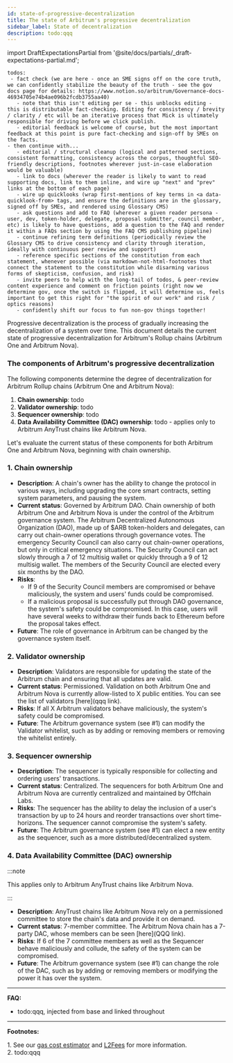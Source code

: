 ```yaml
---
id: state-of-progressive-decentralization
title: The state of Arbitrum's progressive decentralization
sidebar_label: State of decentralization
description: todo:qqq
---
```


import DraftExpectationsPartial from '@site/docs/partials/_draft-expectations-partial.md'; 

<DraftExpectationsPartial />

```
todos: 
 - fact check (we are here - once an SME signs off on the core truth, we can confidently stabilize the beauty of the truth - see the gov docs page for details: https://www.notion.so/arbitrum/Governance-docs-46934705e74b4ae096b2fcdb3755aa40)
   - note that this isn't editing per se - this unblocks editing - this is distributable fact-checking. Editing for consistency / brevity / clarity / etc will be an iterative process that Mick is ultimately responsible for driving before we click publish. 
   - editorial feedback is welcome of course, but the most important feedback at this point is pure fact-checking and sign-off by SMEs on the facts.
- then continue with...
   - editorial / structural cleanup (logical and patterned sections, consistent formatting, consistency across the corpus, thoughtful SEO-friendly descriptions, footnotes wherever just-in-case elaboration would be valuable)
   - link to docs (wherever the reader is likely to want to read supporting docs, link to them inline, and wire up "next" and "prev" links at the bottom of each page)
   - wire up quicklooks (wrap first-mentions of key terms in <a data-quicklook-from> tags, and ensure the definitions are in the glossary, signed off by SMEs, and rendered using Glossary CMS)
   - ask questions and add to FAQ (wherever a given reader persona - user, dev, token-holder, delegate, proposal submitter, council member, etc) is likely to have questions, add a question to the FAQ and render it within a FAQs section by using the FAQ CMS publishing pipeline)
   - continue refining term definitions (periodically review the Glossary CMS to drive consistency and clarity through iteration, ideally with continuous peer review and support)
   - reference specific sections of the constitution from each statement, whenever possible (via markdown-not-html-footnotes that connect the statement to the constitution while disarming various forms of skepticism, confusion, and risk)
   - invite peers to help with the long-tail of todos, & peer-review content experience and comment on friction points (right now we determine gov, once the switch is flipped, it will determine us, feels important to get this right for "the spirit of our work" and risk / optics reasons)
   - confidently shift our focus to fun non-gov things together!
```

<a data-quicklook-from='progressive-decentralization'>Progressive decentralization</a> is the process of gradually increasing the decentralization of a system over time. This document details the current state of progressive decentralization for Arbitrum's Rollup chains (Arbitrum One and Arbitrum Nova).

### The components of Arbitrum's progressive decentralization

The following components determine the degree of decentralization for Arbitrum Rollup chains (Arbitrum One and Arbitrum Nova):

1. **Chain ownership**: todo
2. **Validator ownership**: todo
3. **Sequencer ownership**: todo
4. **Data Availability Committee (DAC) ownership**: todo - applies only to Arbitrum AnyTrust chains like Arbitrum Nova.

Let's evaluate the current status of these components for both Arbitrum One and Arbitrum Nova, beginning with chain ownership.

### 1. Chain ownership

  - **Description**: A chain's owner has the ability to change the protocol in various ways, including upgrading the core smart contracts, setting system parameters, and pausing the system.
  - **Current status**: Governed by Arbitrum DAO. Chain ownership of both Arbitrum One and Arbitrum Nova is under the control of the Arbitrum governance system. The Arbitrum Decentralized Autonomous Organization (DAO), made up of $ARB token-holders and delegates, can carry out chain-owner operations through governance votes. The emergency Security Council can also carry out chain-owner operations, but only in critical emergency situations. The Security Council can act slowly through a 7 of 12 multisig wallet or quickly through a 9 of 12 multisig wallet. The members of the Security Council are elected every six months by the DAO.
  - **Risks**:
    - If 9 of the Security Council members are compromised or behave maliciously, the system and users' funds could be compromised.
    - If a malicious proposal is successfully put through DAO governance, the system's safety could be compromised. In this case, users will have several weeks to withdraw their funds back to Ethereum before the proposal takes effect.
  - **Future**: The role of governance in Arbitrum can be changed by the governance system itself.

### 2. Validator ownership

  - **Description**: Validators are responsible for updating the state of the Arbitrum chain and ensuring that all updates are valid.
  - **Current status**: Permissioned. Validation on both Arbitrum One and Arbitrum Nova is currently allow-listed to X public entities. You can see the list of validators [here](qqq link).
  - **Risks**: If all X Arbitrum validators behave maliciously, the system's safety could be compromised.
  - **Future**: The Arbitrum governance system (see #1) can modify the Validator whitelist, such as by adding or removing members or removing the whitelist entirely.

### 3. Sequencer ownership

  - **Description**: The sequencer is typically responsible for collecting and ordering users' transactions.
  - **Current status**: Centralized. The sequencers for both Arbitrum One and Arbitrum Nova are currently centralized and maintained by Offchain Labs.
  - **Risks**: The sequencer has the ability to delay the inclusion of a user's transaction by up to 24 hours and reorder transactions over short time-horizons. The sequencer cannot compromise the system's safety.
  - **Future**: The Arbitrum governance system (see #1) can elect a new entity as the sequencer, such as a more distributed/decentralized system.

### 4. Data Availability Committee (DAC) ownership

:::note

This applies only to Arbitrum AnyTrust chains like Arbitrum Nova.

:::


  - **Description**: AnyTrust chains like Arbitrum Nova rely on a permissioned committee to store the chain's data and provide it on demand.
  - **Current status**: 7-member committee. The Arbitrum Nova chain has a 7-party DAC, whose members can be seen [here](QQQ link).
  - **Risks**: If 6 of the 7 committee members as well as the Sequencer behave maliciously and collude, the safety of the system can be compromised.
  - **Future**: The Arbitrum governance system (see #1) can change the role of the DAC, such as by adding or removing members or modifying the power it has over the system.


---


**FAQ:**

- todo:qqq, injected from base and linked throughout

---

**Footnotes:**

<a id='footnote-1'>1.</a> See our <a href='https://gas.arbitrum.io/'>gas cost estimator</a> and <a href='https://l2fees.info/'>L2Fees</a> for more information.<br/>
<a id='footnote-2'>2.</a> todo:qqq
